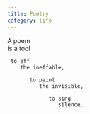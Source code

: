 ```yaml
---
title: Poetry
category: life
---
```


A poem  
   is a tool  
  
     to eff   
        the ineffable,  
  
           to paint  
              the invisible,  
  
                 to sing  
                    silence.  
